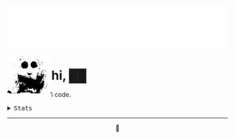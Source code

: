 [<img src="/src/profile.svg" alt="profile" />](https://github.com/betich/betich/blob/main/src/profile.svg)

<img width="20%" align="left" src="/src/betich.png" alt="profile">

<h1>hi, ██</h1>

<p>i code.</p>
  
<!--
<h2>Things I kinda know</h2>

idk these icons look cool

<h3>Languages</h3>

<p align="left">
  <a href="https://www.typescriptlang.org/" target="_blank">
     <img src="https://raw.githubusercontent.com/devicons/devicon/master/icons/typescript/typescript-original.svg" alt="typescript" width="40" height="40"/>
  </a>
  
  <a href="https://sass-lang.com/" target="_blank">
     <img src="https://raw.githubusercontent.com/devicons/devicon/master/icons/sass/sass-original.svg" alt="sass" width="40" height="40"/>
  </a>
  
  <a href="https://nodejs.org/en/" target="_blank">
     <img src="https://github.com/devicons/devicon/blob/master/icons/nodejs/nodejs-plain.svg" alt="nodejs" width="40" height="40"/>
  </a>
  
  <a href="https://www.python.org/" target="_blank">
     <img src="https://github.com/devicons/devicon/blob/master/icons/python/python-original.svg" alt="python" width="40" height="40"/>
  </a>
</p>

<h3>Frameworks/Libraries</h3>

<p align="left">
  <a href="https://nextjs.org/" target="_blank">
     <img src="https://github.com/betich/betich/blob/main/src/nextjs-white.svg" alt="nextjs" width="40" height="40"/>
  </a>

  <a href="https://reactjs.org/" target="_blank">
     <img src="https://raw.githubusercontent.com/devicons/devicon/master/icons/react/react-original.svg" alt="react" width="40" height="40"/>
  </a>

  <a href="https://preactjs.com/" target="_blank">
     <img src="https://github.com/betich/betich/blob/main/src/preact.svg" alt="preact" width="40" height="40"/>
  </a>

  <a href="https://tailwindcss.com/" target="_blank">
     <img src="https://github.com/devicons/devicon/blob/master/icons/tailwindcss/tailwindcss-plain.svg" alt="tailwindcss" width="40" height="40"/>
  </a>
  
  <a href="https://svelte.dev/" target="_blank">
    <img src="https://github.com/devicons/devicon/blob/master/icons/svelte/svelte-original.svg" alt="svelte" width="40" height="40"/>
  </a>
  
  <a href="https://jquery.com/" target="_blank">
    <img src="https://github.com/devicons/devicon/blob/master/icons/jquery/jquery-plain-wordmark.svg" alt="jQuery(lol)" width="40" height="40"/>
  </a>
</p>

<h3>Databases/Other</h3>

<p align="left">
  <a href="https://firebase.google.com/" target="_blank">
    <img src="https://www.vectorlogo.zone/logos/firebase/firebase-icon.svg" alt="firebase" width="40" height="40"/>
  </a>

  <a href="https://www.mongodb.com/" target="_blank">
    <img src="https://raw.githubusercontent.com/devicons/devicon/master/icons/mongodb/mongodb-original-wordmark.svg" alt="mongodb" width="40" height="40"/>
  </a>
</p>

-->

<!-- <img src="https://github-readme-stats.vercel.app/api?username=betich&show_icons=true&theme=tokyonight&count_private=true" alt="GitHub stats">

<a href="https://github.com/anuraghazra/github-readme-stats">
  <img src="https://github-readme-stats.vercel.app/api/top-langs/?username=betich&theme=tokyonight" alt="Top Langs">
</a> -->

<div>
<details>
  <summary><samp>Stats</samp></summary>
  <h2>Stats</h2>
  <br>
      <img src="https://github-readme-stats.vercel.app/api?username=betich&show_icons=true&theme=tokyonight&count_private=true" alt="GitHub stats">
  <br>
  <a href="https://github.com/anuraghazra/github-readme-stats">
    <img src="https://github-readme-stats.vercel.app/api/top-langs/?username=betich&theme=tokyonight" alt="Top Langs">
  </a>
</details>
  
</div>

<hr>
<p width="100%" align="center">🤍</p>
